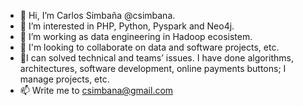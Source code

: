 - 👋 Hi, I’m Carlos Simbaña @csimbana. 
- 👀 I’m interested in PHP, Python, Pyspark and Neo4j.
- 🌱 I’m working as data engineering in Hadoop ecosistem.
- 💞️ I'm looking to collaborate on data and software projects, etc. 
- 🌱I can solved technical and teams’ issues. I have done algorithms, architectures, software development, online payments buttons; I manage projects, etc.
- 📫 Write me to csimbana@gmail.com
